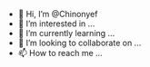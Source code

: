 - 👋 Hi, I’m @Chinonyef
- 👀 I’m interested in ...
- 🌱 I’m currently learning ...
- 💞️ I’m looking to collaborate on ...
- 📫 How to reach me ...

<!---
Chinonyef/Chinonyef is a ✨ special ✨ repository because its `README.md` (this file) appears on your GitHub profile.
You can click the Preview link to take a look at your changes.
--->
